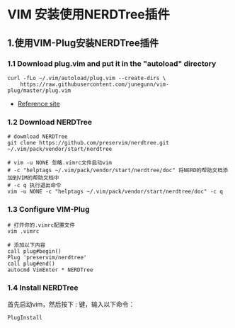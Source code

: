 # VIM 安装使用NERDTree插件

## 1.使用VIM-Plug安装NERDTree插件

### 1.1 Download plug.vim and put it in the "autoload" directory

```
curl -fLo ~/.vim/autoload/plug.vim --create-dirs \
    https://raw.githubusercontent.com/junegunn/vim-plug/master/plug.vim
```

* [Reference site](https://github.com/junegunn/vim-plug)

### 1.2 Download NERDTree

```
# dowmload NERDTree
git clone https://github.com/preservim/nerdtree.git ~/.vim/pack/vendor/start/nerdtree

# vim -u NONE 忽略.vimrc文件启动vim
# -c "helptags ~/.vim/pack/vendor/start/nerdtree/doc" 将NERD的帮助文档添加到VIM的帮助文档中
# -c q 执行退出命令
vim -u NONE -c "helptags ~/.vim/pack/vendor/start/nerdtree/doc" -c q
```

### 1.3 Configure VIM-Plug

```
# 打开你的.vimrc配置文件
vim .vimrc

# 添加以下内容
call plug#begin()
Plug 'preservim/nerdtree'
call plug#end()
autocmd VimEnter * NERDTree
```

### 1.4 Install NERDTree

首先启动vim，然后按下 : 键，输入以下命令：

```
PlugInstall
```



 
